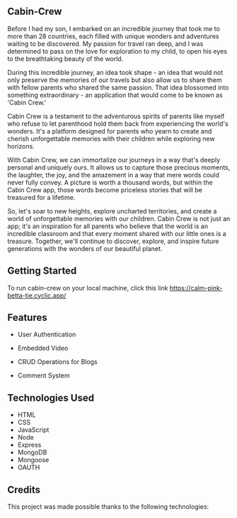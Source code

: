 ## Cabin-Crew

Before I had my son, I embarked on an incredible journey that took me to more than 28 countries, each filled with unique wonders and adventures waiting to be discovered. My passion for travel ran deep, and I was determined to pass on the love for exploration to my child, to open his eyes to the breathtaking beauty of the world.

During this incredible journey, an idea took shape - an idea that would not only preserve the memories of our travels but also allow us to share them with fellow parents who shared the same passion. That idea blossomed into something extraordinary - an application that would come to be known as 'Cabin Crew.'

Cabin Crew is a testament to the adventurous spirits of parents like myself who refuse to let parenthood hold them back from experiencing the world's wonders. It's a platform designed for parents who yearn to create and cherish unforgettable memories with their children while exploring new horizons.

With Cabin Crew, we can immortalize our journeys in a way that's deeply personal and uniquely ours. It allows us to capture those precious moments, the laughter, the joy, and the amazement in a way that mere words could never fully convey. A picture is worth a thousand words, but within the Cabin Crew app, those words become priceless stories that will be treasured for a lifetime.

So, let's soar to new heights, explore uncharted territories, and create a world of unforgettable memories with our children. Cabin Crew is not just an app; it's an inspiration for all parents who believe that the world is an incredible classroom and that every moment shared with our little ones is a treasure. Together, we'll continue to discover, explore, and inspire future generations with the wonders of our beautiful planet.


## Getting Started

To run cabin-crew on your local machine, click this link https://calm-pink-betta-tie.cyclic.app/



## Features
- User Authentication

- Embedded Video

- CRUD Operations for Blogs

- Comment System

## Technologies Used

- HTML
- CSS
- JavaScript
- Node
- Express
- MongoDB
- Mongoose
- OAUTH

## Credits
This project was made possible thanks to the following technologies:
